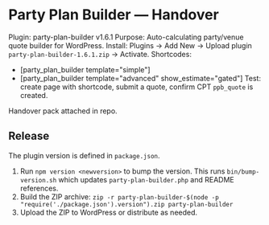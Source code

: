 # Party Plan Builder — Handover

Plugin: party-plan-builder v1.6.1
Purpose: Auto-calculating party/venue quote builder for WordPress.
Install: Plugins → Add New → Upload plugin `party-plan-builder-1.6.1.zip` → Activate.
Shortcodes:
- [party_plan_builder template="simple"]
- [party_plan_builder template="advanced" show_estimate="gated"]
Test: create page with shortcode, submit a quote, confirm CPT `ppb_quote` is created.

Handover pack attached in repo.

## Release

The plugin version is defined in `package.json`.

1. Run `npm version <newversion>` to bump the version. This runs `bin/bump-version.sh` which updates `party-plan-builder.php` and README references.
2. Build the ZIP archive:
   `zip -r party-plan-builder-$(node -p "require('./package.json').version").zip party-plan-builder`
3. Upload the ZIP to WordPress or distribute as needed.
